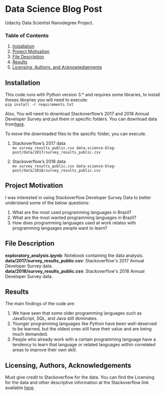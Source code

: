 <h1>Data Science Blog Post</h1>

<p>Udacity Data Scientist Nanodegree Project.</p>


<h3>Table of Contents</h3>
<ol>
<li><a href="#installation">Installation</a></li>
<li><a href="#motivation">Project Motivation</a></li>
<li><a href="#files">File Description</a></li>
<li><a href="#results">Results</a></li>
<li><a href="#licensing">Licensing, Authors, and Acknowledgements</a></li>
</ol>

<h2><a id="user-content-installation">Installation</a></h2>
<p>This code runs with Python version 3.* and requires some libraries, to install theses libraries you will need to execute: <br>
<code>pip install -r requirements.txt</code></p>
<p>Also, You will need to download Stackoverflow’s 2017 and 2018 Annual Developer Survey and put them in specific folders. You can download data from<a href="https://insights.stackoverflow.com/survey" rel="nofollow">here</a>. <br></p>
<p>To move the downloaded files to the specific folder, you can execute. <br></p>
<ol>
<li>
<p>Stackoverflow’s 2017 data <br>
<code>mv survey_results_public.csv data-science-blog-post/data/2017/survey_results_public.csv</code><br></p>
</li>
<li>
<p>Stackoverflow’s 2018 data <br>
<code>mv survey_results_public.csv data-science-blog-post/data/2018/survey_results_public.csv</code><br></p>
</li>
</ol>

<h2><a id="user-content-motivation">Project Motivation</a></h2>
<p>I was interested in using Stackoverflow Developer Survey Data to better understand some of the below questions:<br></p>
<ol>
<li>What are the most used programming languages in Brazil? <br></li>
<li>What are the most wanted programming languages in Brazil? <br></li>
<li>How does programming languages used at work relates with programming languages people want to learn? <br></li>
</ol>

<h2><a id="user-content-files">File Description</a></h2>
<p><strong>exploratory_analysis.ipynb</strong>: Notebook containing the data analysis. <br>
<strong>data/2017/survey_results_public.csv</strong>: Stackoverflow's 2017 Annual Developer Survey data. <br>
<strong>data/2018/survey_results_public.csv</strong>: Stackoverflow's 2018 Annual Developer Survey data. <br></p>

<h2><a id="user-content-results">Results</a></h2>
<p>The main findings of the code are:</p>
 <ol>
  <li>We have seen that some older programming languages such as JavaScript, SQL, and Java still dominates.</li>
  <li>Younger programming languages like Python have been well-deserved to be learned, but the oldest ones still have their value and are being much demanded.</li>
  <li>People who already work with a certain programming language have a tendency to learn that language or related languages within correlated areas to improve their own skill.</li>
 </ol>

<h2><a id="user-content-licensing">Licensing, Authors, Acknowledgements</h2>
<p>Must give credit to Stackoverflow for the data. You can find the Licensing for the data and other descriptive information at the Stackoverflow link available <a href="https://insights.stackoverflow.com/survey" rel="nofollow">here</a>.</p>

